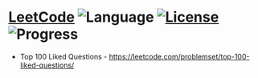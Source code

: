# [LeetCode](https://leetcode.com/problemset/algorithms/) ![Language](https://img.shields.io/badge/Language-C++%2011,%20Python,%20JavaScript-yellow) [![License](https://img.shields.io/badge/License-MIT-blue.svg)](./LICENSE) ![Progress](https://img.shields.io/badge/Progress-9%20%2F%20100-ff69b4.svg)
* Top 100 Liked Questions - https://leetcode.com/problemset/top-100-liked-questions/
